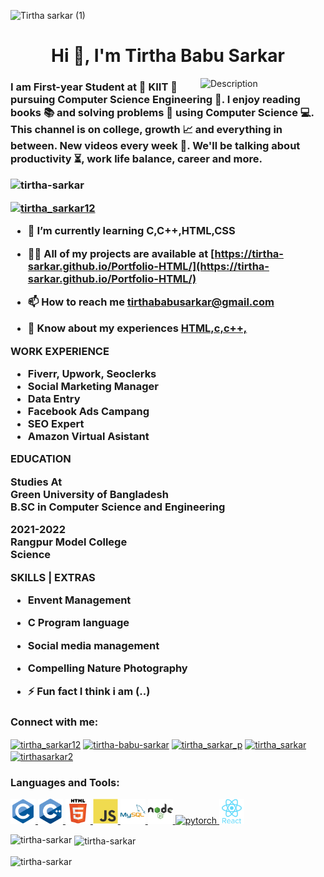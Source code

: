 ![Tirtha sarkar (1)](https://github.com/user-attachments/assets/0bd46b5a-812f-42b6-bd69-1117e8f28262)

<h1 align="center">Hi 👋, I'm Tirtha Babu Sarkar</h1>
<img align="right" src="images/babu.png" alt="Description" width="200"/>


<h3 >I am First-year Student at 📍 KIIT 🏫 pursuing Computer Science Engineering 🔌. I enjoy reading books 📚 and solving problems 📝 using Computer Science 💻. This channel is on college, growth 📈 and everything in between. New videos every week 📅. We'll be talking about productivity ⏳, work life balance, career and more.

<p align="left"> <img src="https://komarev.com/ghpvc/?username=tirtha-sarkar&label=Profile%20views&color=0e75b6&style=flat" alt="tirtha-sarkar" /> </p>

<p align="left"> <a href="https://twitter.com/tirtha_sarkar12" target="blank"><img src="https://img.shields.io/twitter/follow/tirtha_sarkar12?logo=twitter&style=for-the-badge" alt="tirtha_sarkar12" /></a> </p>


- 🌱 I’m currently learning **C,C++,HTML,CSS**

- 👨‍💻 All of my projects are available at [https://tirtha-sarkar.github.io/Portfolio-HTML/](https://tirtha-sarkar.github.io/Portfolio-HTML/)

- 📫 How to reach me **tirthababusarkar@gmail.com**

- 📄 Know about my experiences [HTML,c,c++,](HTML,c,c++,)
 
**WORK EXPERIENCE**

- Fiverr, Upwork, Seoclerks
- Social Marketing Manager
- Data Entry
- Facebook Ads Campang
- SEO Expert
- Amazon Virtual Asistant

**EDUCATION**

Studies At\
**Green University of Bangladesh**\
B.SC in Computer Science and Engineering

2021-2022\
Rangpur Model College\
Science

**SKILLS | EXTRAS**

- Envent Management
- C Program language
- Social media management
- Compelling Nature Photography


- ⚡ Fun fact **I think i am (..)**

<h3 align="left">Connect with me:</h3>
<p align="left">
<a href="https://twitter.com/tirtha_sarkar12" target="blank"><img align="center" src="https://raw.githubusercontent.com/rahuldkjain/github-profile-readme-generator/master/src/images/icons/Social/twitter.svg" alt="tirtha_sarkar12" height="30" width="40" /></a>
<a href="https://linkedin.com/in/tirtha-babu-sarkar" target="blank"><img align="center" src="https://raw.githubusercontent.com/rahuldkjain/github-profile-readme-generator/master/src/images/icons/Social/linked-in-alt.svg" alt="tirtha-babu-sarkar" height="30" width="40" /></a>
<a href="https://instagram.com/tirtha_sarkar_p" target="blank"><img align="center" src="https://raw.githubusercontent.com/rahuldkjain/github-profile-readme-generator/master/src/images/icons/Social/instagram.svg" alt="tirtha_sarkar_p" height="30" width="40" /></a>
<a href="https://www.hackerrank.com/tirtha_sarkar" target="blank"><img align="center" src="https://raw.githubusercontent.com/rahuldkjain/github-profile-readme-generator/master/src/images/icons/Social/hackerrank.svg" alt="tirtha_sarkar" height="30" width="40" /></a>
<a href="https://codeforces.com/profile/tirthasarkar2" target="blank"><img align="center" src="https://raw.githubusercontent.com/rahuldkjain/github-profile-readme-generator/master/src/images/icons/Social/codeforces.svg" alt="tirthasarkar2" height="30" width="40" /></a>
</p>

<h3 align="left">Languages and Tools:</h3>
<p align="left"> <a href="https://www.cprogramming.com/" target="_blank" rel="noreferrer"> <img src="https://raw.githubusercontent.com/devicons/devicon/master/icons/c/c-original.svg" alt="c" width="40" height="40"/> </a> <a href="https://www.w3schools.com/cpp/" target="_blank" rel="noreferrer"> <img src="https://raw.githubusercontent.com/devicons/devicon/master/icons/cplusplus/cplusplus-original.svg" alt="cplusplus" width="40" height="40"/> </a> <a href="https://www.w3.org/html/" target="_blank" rel="noreferrer"> <img src="https://raw.githubusercontent.com/devicons/devicon/master/icons/html5/html5-original-wordmark.svg" alt="html5" width="40" height="40"/> </a> <a href="https://developer.mozilla.org/en-US/docs/Web/JavaScript" target="_blank" rel="noreferrer"> <img src="https://raw.githubusercontent.com/devicons/devicon/master/icons/javascript/javascript-original.svg" alt="javascript" width="40" height="40"/> </a> <a href="https://www.mysql.com/" target="_blank" rel="noreferrer"> <img src="https://raw.githubusercontent.com/devicons/devicon/master/icons/mysql/mysql-original-wordmark.svg" alt="mysql" width="40" height="40"/> </a> <a href="https://nodejs.org" target="_blank" rel="noreferrer"> <img src="https://raw.githubusercontent.com/devicons/devicon/master/icons/nodejs/nodejs-original-wordmark.svg" alt="nodejs" width="40" height="40"/> </a> <a href="https://pytorch.org/" target="_blank" rel="noreferrer"> <img src="https://www.vectorlogo.zone/logos/pytorch/pytorch-icon.svg" alt="pytorch" width="40" height="40"/> </a> <a href="https://reactjs.org/" target="_blank" rel="noreferrer"> <img src="https://raw.githubusercontent.com/devicons/devicon/master/icons/react/react-original-wordmark.svg" alt="react" width="40" height="40"/> </a> </p>

<p><img align="left" src="https://github-readme-stats.vercel.app/api/top-langs?username=tirtha-sarkar&show_icons=true&locale=en&layout=compact" alt="tirtha-sarkar" /></p>

<p>&nbsp;<img align="center" src="https://github-readme-stats.vercel.app/api?username=tirtha-sarkar&show_icons=true&locale=en" alt="tirtha-sarkar" /></p>

<p><img align="center" src="https://github-readme-streak-stats.herokuapp.com/?user=tirtha-sarkar&" alt="tirtha-sarkar" /></p>
 
 












